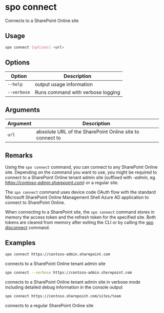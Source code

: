 # spo connect

Connects to a SharePoint Online site

## Usage

```sh
spo connect [options] <url>
```

## Options

Option|Description
------|-----------
`--help`|output usage information
`--verbose`|Runs command with verbose logging

## Arguments

Argument|Description
--------|-----------
`url`|absolute URL of the SharePoint Online site to connect to

## Remarks

Using the `spo connect` command, you can connect to any SharePoint Online site.
Depending on the command you want to use, you might be required to connect
to a SharePoint Online tenant admin site (suffixed with _-admin_,
eg. _https://contoso-admin.sharepoint.com_) or a regular site.

The `spo connect` command uses device code OAuth flow with the standard
Microsoft SharePoint Online Management Shell Azure AD application to connect
to SharePoint Online.

When connecting to a SharePoint site, the `spo connect` command stores in memory
the access token and the refresh token for the specified site. Both tokens are cleared from memory
after exiting the CLI or by calling the [spo disconnect](connect.md) command.

## Examples

```sh
spo connect https://contoso-admin.sharepoint.com
```

connects to a SharePoint Online tenant admin site

```sh
spo connect --verbose https://contoso-admin.sharepoint.com
```

connects to a SharePoint Online tenant admin site in verbose mode including detailed debug information in the console output

```sh
spo connect https://contoso.sharepoint.com/sites/team
```

connects to a regular SharePoint Online site